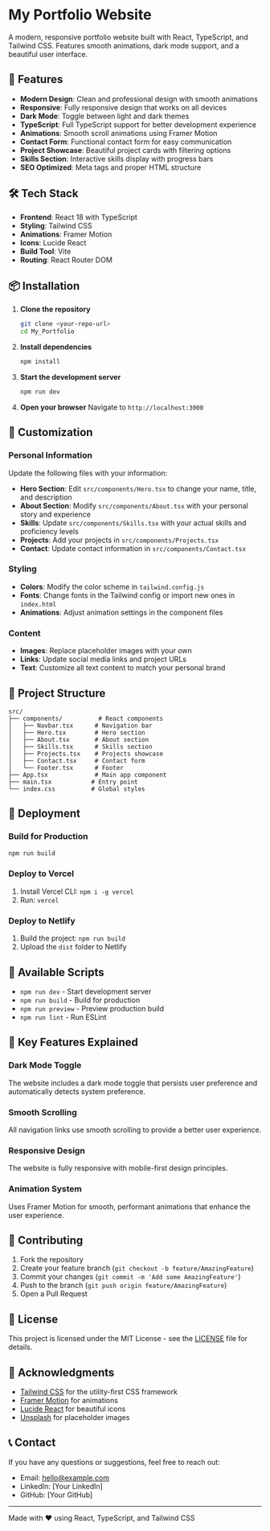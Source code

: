 # My Portfolio Website

A modern, responsive portfolio website built with React, TypeScript, and Tailwind CSS. Features smooth animations, dark mode support, and a beautiful user interface.

## 🚀 Features

- **Modern Design**: Clean and professional design with smooth animations
- **Responsive**: Fully responsive design that works on all devices
- **Dark Mode**: Toggle between light and dark themes
- **TypeScript**: Full TypeScript support for better development experience
- **Animations**: Smooth scroll animations using Framer Motion
- **Contact Form**: Functional contact form for easy communication
- **Project Showcase**: Beautiful project cards with filtering options
- **Skills Section**: Interactive skills display with progress bars
- **SEO Optimized**: Meta tags and proper HTML structure

## 🛠️ Tech Stack

- **Frontend**: React 18 with TypeScript
- **Styling**: Tailwind CSS
- **Animations**: Framer Motion
- **Icons**: Lucide React
- **Build Tool**: Vite
- **Routing**: React Router DOM

## 📦 Installation

1. **Clone the repository**
   ```bash
   git clone <your-repo-url>
   cd My_Portfolio
   ```

2. **Install dependencies**
   ```bash
   npm install
   ```

3. **Start the development server**
   ```bash
   npm run dev
   ```

4. **Open your browser**
   Navigate to `http://localhost:3000`

## 🎨 Customization

### Personal Information
Update the following files with your information:

- **Hero Section**: Edit `src/components/Hero.tsx` to change your name, title, and description
- **About Section**: Modify `src/components/About.tsx` with your personal story and experience
- **Skills**: Update `src/components/Skills.tsx` with your actual skills and proficiency levels
- **Projects**: Add your projects in `src/components/Projects.tsx`
- **Contact**: Update contact information in `src/components/Contact.tsx`

### Styling
- **Colors**: Modify the color scheme in `tailwind.config.js`
- **Fonts**: Change fonts in the Tailwind config or import new ones in `index.html`
- **Animations**: Adjust animation settings in the component files

### Content
- **Images**: Replace placeholder images with your own
- **Links**: Update social media links and project URLs
- **Text**: Customize all text content to match your personal brand

## 📁 Project Structure

```
src/
├── components/          # React components
│   ├── Navbar.tsx      # Navigation bar
│   ├── Hero.tsx        # Hero section
│   ├── About.tsx       # About section
│   ├── Skills.tsx      # Skills section
│   ├── Projects.tsx    # Projects showcase
│   ├── Contact.tsx     # Contact form
│   └── Footer.tsx      # Footer
├── App.tsx             # Main app component
├── main.tsx           # Entry point
└── index.css          # Global styles
```

## 🚀 Deployment

### Build for Production
```bash
npm run build
```

### Deploy to Vercel
1. Install Vercel CLI: `npm i -g vercel`
2. Run: `vercel`

### Deploy to Netlify
1. Build the project: `npm run build`
2. Upload the `dist` folder to Netlify

## 📝 Available Scripts

- `npm run dev` - Start development server
- `npm run build` - Build for production
- `npm run preview` - Preview production build
- `npm run lint` - Run ESLint

## 🎯 Key Features Explained

### Dark Mode Toggle
The website includes a dark mode toggle that persists user preference and automatically detects system preference.

### Smooth Scrolling
All navigation links use smooth scrolling to provide a better user experience.

### Responsive Design
The website is fully responsive with mobile-first design principles.

### Animation System
Uses Framer Motion for smooth, performant animations that enhance the user experience.

## 🤝 Contributing

1. Fork the repository
2. Create your feature branch (`git checkout -b feature/AmazingFeature`)
3. Commit your changes (`git commit -m 'Add some AmazingFeature'`)
4. Push to the branch (`git push origin feature/AmazingFeature`)
5. Open a Pull Request

## 📄 License

This project is licensed under the MIT License - see the [LICENSE](LICENSE) file for details.

## 🙏 Acknowledgments

- [Tailwind CSS](https://tailwindcss.com/) for the utility-first CSS framework
- [Framer Motion](https://www.framer.com/motion/) for animations
- [Lucide React](https://lucide.dev/) for beautiful icons
- [Unsplash](https://unsplash.com/) for placeholder images

## 📞 Contact

If you have any questions or suggestions, feel free to reach out:

- Email: hello@example.com
- LinkedIn: [Your LinkedIn]
- GitHub: [Your GitHub]

---

Made with ❤️ using React, TypeScript, and Tailwind CSS 
